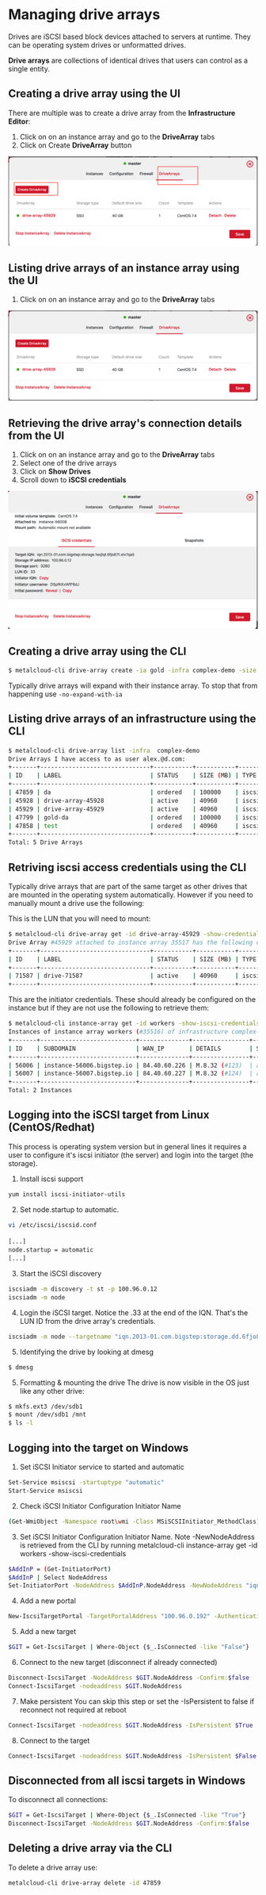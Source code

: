 # Managing drive arrays

Drives are iSCSI based block devices attached to servers at runtime. They can be operating system drives or unformatted drives.

**Drive arrays** are collections of identical drives that users can control as a single entity.

## Creating a drive array using the UI
There are multiple was to create a drive array from the **Infrastructure Editor**:
1. Click on on an instance array and go to the **DriveArray** tabs
2. Click on Create **DriveArray** button

![](/assets/guides/managing_drive_arrays1.png)

## Listing drive arrays of an instance array using the UI

1. Click on on an instance array and go to the **DriveArray** tabs

![](/assets/guides/managing_drive_arrays2.png)

## Retrieving the drive array's connection details from the UI

1. Click on on an instance array and go to the **DriveArray** tabs
2. Select one of the drive arrays
3. Click on **Show Drives**
4. Scroll down to **iSCSI credentials**

![](/assets/guides/managing_drive_arrays3.png)

## Creating a drive array using the CLI

```bash
$ metalcloud-cli drive-array create -ia gold -infra complex-demo -size 100000 -label da
```

Typically drive arrays will expand with their instance array. To stop that from happening use `-no-expand-with-ia`

## Listing drive arrays of an infrastructure using the CLI

```bash
$ metalcloud-cli drive-array list -infra  complex-demo
Drive Arrays I have access to as user alex.@d.com:
+-------+-------------------------------+-----------+-----------+-----------+-------------------------------+-----------+--------------------------+
| ID    | LABEL                         | STATUS    | SIZE (MB) | TYPE      | ATTACHED TO                   | DRV_CNT   | TEMPLATE                 |
+-------+-------------------------------+-----------+-----------+-----------+-------------------------------+-----------+--------------------------+
| 47859 | da                            | ordered   | 100000    | iscsi_ssd | gold (#37135)                 | 1         |                          |
| 45928 | drive-array-45928             | active    | 40960     | iscsi_ssd | workers (#35516)              | 2         | CentOS 7.4 (#78)         |
| 45929 | drive-array-45929             | active    | 40960     | iscsi_ssd | master (#35517)               | 1         | CentOS 7.4 (#78)         |
| 47799 | gold-da                       | ordered   | 100000    | iscsi_ssd | gold (#37135)                 | 1         |                          |
| 47858 | test                          | ordered   | 40960     | iscsi_ssd |                               | 1         |                          |
+-------+-------------------------------+-----------+-----------+-----------+-------------------------------+-----------+--------------------------+
Total: 5 Drive Arrays


```

## Retriving iscsi access credentials using the CLI

Typically drive arrays that are part of the same target as other drives that are mounted in the operating system automatically. However if you need to manually mount a drive use the following:

This is the LUN that you will need to mount:
```bash
$ metalcloud-cli drive-array get -id drive-array-45929 -show-credentials
Drive Array #45929 attached to instance array 35517 has the following drives:
+-------+-------------------------------+-----------+-----------+-----------+-------------------------------+--------------------------+--------------------------+-----------------------------------------------------------------------------------------------------+
| ID    | LABEL                         | STATUS    | SIZE (MB) | TYPE      | ATTACHED TO                   | TEMPLATE                 | DETAILS                  | CREDENTIALS                                                                                         |
+-------+-------------------------------+-----------+-----------+-----------+-------------------------------+--------------------------+--------------------------+-----------------------------------------------------------------------------------------------------+
| 71587 | drive-71587                   | active    | 40960     | iscsi_ssd | instance-56008                | CentOS 7.4(#78)          | CentOS  none             | Target: 100.96.0.12 Port:3260 IQN:iqn.2013-01.com.bigstep:storage.dd.6fjo87t.dd LUN ID:33 |
+-------+-------------------------------+-----------+-----------+-----------+-------------------------------+--------------------------+-----------------------
```
This are the initiator credentials. These should already be configured on the instance but if they are not use the following to retrieve them:
```bash
$ metalcloud-cli instance-array get -id workers -show-iscsi-credentials
Instances of instance array workers (#35516) of infrastructure complex-demo (#25524):
+-------+---------------------------+--------------+----------------+--------+----------------------------------------------------------------------------------------------------------------+
| ID    | SUBDOMAIN                 | WAN_IP       | DETAILS        | STATUS | ISCSI                                                                                                          |
+-------+---------------------------+--------------+----------------+--------+----------------------------------------------------------------------------------------------------------------+
| 56006 | instance-56006.bigstep.io | 84.40.60.226 | M.8.32 (#123)  | active | Initiator IQN: iqn.2019-03.com.bigstep.storage.instance-56006 Username: asdads Password: dd  |
| 56007 | instance-56007.bigstep.io | 84.40.60.227 | M.8.32 (#124)  | active | Initiator IQN: iqn.2019-03.com.bigstep.storage.instance-56007 Username: asd Password: dd  |
+-------+---------------------------+--------------+----------------+--------+----------------------------------------------------------------------------------------------------------------+
Total: 2 Instances
```

## Logging into the iSCSI target from Linux (CentOS/Redhat)

This process is operating system version but in general lines it requires a user to configure it's iscsi initiator (the server) and login into the target (the storage).

1. Install iscsi support

```bash
yum install iscsi-initiator-utils
```

2. Set node.startup to automatic.

```bash
vi /etc/iscsi/iscsid.conf

[...]
node.startup = automatic
[...]
```

3. Start the iSCSI discovery
```bash
iscsiadm -m discovery -t st -p 100.96.0.12
iscsiadm -m node
```
4. Login the iSCSI target. Notice the .33 at the end of the IQN. That's the LUN ID from the drive array's credentials.

```bash
iscsiadm -m node --targetname "iqn.2013-01.com.bigstep:storage.dd.6fjo87t.dd.33" --portal "100.96.0.12:3260" --login
```
5. Identifying the drive by looking at dmesg

```bash
$ dmesg
```

5. Formatting & mounting the drive
The drive is now visible in the OS just like any other drive:
```bash
$ mkfs.ext3 /dev/sdb1
$ mount /dev/sdb1 /mnt
$ ls -l
```

## Logging into the target on Windows

1. Set iSCSI Initiator service to started and automatic
```bash
Set-Service msiscsi -startuptype "automatic"
Start-Service msiscsi
```

2. Check iSCSI Initiator Configuration Initiator Name
```bash
(Get-WmiObject -Namespace root\wmi -Class MSiSCSIInitiator_MethodClass).iSCSINodeName
```

3. Set iSCSI Initiator Configuration Initiator Name. Note -NewNodeAddress is retrieved from the CLI by running metalcloud-cli instance-array get -id workers -show-iscsi-credentials
```bash
$AddInP = (Get-InitiatorPort)
$AddInP | Select NodeAddress
Set-InitiatorPort -NodeAddress $AddInP.NodeAddress -NewNodeAddress "iqn.2020-03.com.bigstep.storage:instance-0000"
```

4. Add a new portal
```bash
New-IscsiTargetPortal -TargetPortalAddress "100.96.0.192" -AuthenticationType OneWayCHAP -ChapUsername "ss" -ChapSecret "ss"
```

5. Add a new target
```bash
$GIT = Get-IscsiTarget | Where-Object {$_.IsConnected -like "False"}
```

6. Connect to the new target (disconnect if already connected)
```bash
Disconnect-IscsiTarget -NodeAddress $GIT.NodeAddress -Confirm:$false
Connect-IscsiTarget -nodeaddress $GIT.NodeAddress
```

7. Make persistent
You can skip this step or set the -IsPersistent to false if reconnect not required at reboot
```bash
Connect-IscsiTarget -nodeaddress $GIT.NodeAddress -IsPersistent $True
```

8. Connect to the target
```bash
Connect-IscsiTarget -nodeaddress $GIT.NodeAddress -IsPersistent $False -AsJob
```

## Disconnected from all iscsi targets in Windows

To disconnect all connections:

```bash
$GIT = Get-IscsiTarget | Where-Object {$_.IsConnected -like "True"}
Disconnect-IscsiTarget -NodeAddress $GIT.NodeAddress -Confirm:$false
```


## Deleting a drive array via the CLI

To delete a drive array use:
```bash
metalcloud-cli drive-array delete -id 47859
```

